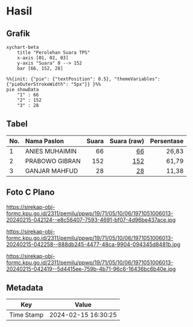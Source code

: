 # Hasil

## Grafik

```mermaid
xychart-beta
    title "Perolehan Suara TPS"
    x-axis [01, 02, 03]
    y-axis "Suara" 0 --> 152
    bar [66, 152, 28]
```

```mermaid
%%{init: {"pie": {"textPosition": 0.5}, "themeVariables": {"pieOuterStrokeWidth": "5px"}} }%%
pie showData
    "1" : 66
    "2" : 152
    "3" : 28
```

## Tabel

| No. | Nama Paslon    | Suara | Suara (raw) | Persentase |
|:--- |:-------------- | -----:| -----------:| ----------:|
| 1   | ANIES MUHAIMIN | 66    | [66][p-1]   | 26,83      |
| 2   | PRABOWO GIBRAN | 152   | [152][p-2]  | 61,79      |
| 3   | GANJAR MAHFUD  | 28    | [28][p-3]   | 11,38      |


[p-1]: https://github.com/gigit-pemilu/pemilu-2024-19-kepulauan-bangka-belitung/blob/main/pilpres/hitung-suara/sub/19-kepulauan-bangka-belitung/sub/71-kota-pangkal-pinang/sub/05-gerunggang/sub/1006-kacang-pedang/sub/013-tps/sub/paslon-1.txt
[p-2]: https://github.com/gigit-pemilu/pemilu-2024-19-kepulauan-bangka-belitung/blob/main/pilpres/hitung-suara/sub/19-kepulauan-bangka-belitung/sub/71-kota-pangkal-pinang/sub/05-gerunggang/sub/1006-kacang-pedang/sub/013-tps/sub/paslon-2.txt
[p-3]: https://github.com/gigit-pemilu/pemilu-2024-19-kepulauan-bangka-belitung/blob/main/pilpres/hitung-suara/sub/19-kepulauan-bangka-belitung/sub/71-kota-pangkal-pinang/sub/05-gerunggang/sub/1006-kacang-pedang/sub/013-tps/sub/paslon-3.txt

## Foto C Plano

https://sirekap-obj-formc.kpu.go.id/2311/pemilu/ppwp/19/71/05/10/06/1971051006013-20240215-042124--e8c56407-7593-4691-bf07-4d96be437ace.jpg

https://sirekap-obj-formc.kpu.go.id/2311/pemilu/ppwp/19/71/05/10/06/1971051006013-20240215-042258--888db245-4477-48ca-9904-094345d8481b.jpg

https://sirekap-obj-formc.kpu.go.id/2311/pemilu/ppwp/19/71/05/10/06/1971051006013-20240215-042419--5d4415ee-759b-4b71-96c6-16436bc6b40e.jpg


## Metadata

| Key        | Value               |
| ---------- | ------------------- |
| Time Stamp | 2024-02-15 16:30:25 |



